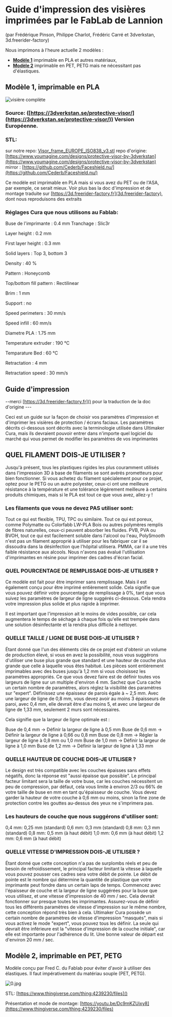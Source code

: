 
# Guide d'impression des visières imprimées par le FabLab de Lannion
(par Frédérique Pinson, Philippe Charlot, Frédéric Carré et 3dverkstan, 3d.freerider-factory)

Nous imprimons à l'heure actuelle 2 modèles : 
* [**Modèle 1**](#Modele1) imprimable en PLA et autres matériaux,
* [**Modèle 2**](#Modele2) imprimable en PET, PETG mais ne nécessitant pas d'élastiques.

## <a name="Modele1"></a>**Modèle 1, imprimable en PLA** 
![visière complète](images/covid19/3dverkstan_europe-iso838-2.jpeg)
### Source:  ([https://3dverkstan.se/protective-visor/](https://3dverkstan.se/protective-visor/)) Version Européenne.

### STL: 
sur notre repo: [Visor_frame_EUROPE_ISO838_v3.stl](Visor_frame_EUROPE_ISO838_v3.stl)
repo d'origine: [https://www.youmagine.com/designs/protective-visor-by-3dverkstan](https://www.youmagine.com/designs/protective-visor-by-3dverkstan)
mirror : [https://github.com/Cederb/Faceshield.nu/](https://github.com/Cederb/Faceshield.nu/)

Ce modèle est imprimable en PLA mais si vous avez du PET ou de l'ASA,  par exemple, ce serait mieux.
Voir plus bas la doc d'impression et de montage traduite sur [https://3d.freerider-factory.fr](3d.freerider-factory), dont nous reproduisons des extraits



### Réglages Cura que nous utilisons au Fablab: 

Buse de l'imprimante : 0.4 mm
Tranchage : Slic3r

Layer height : 0.2 mm

First layer height : 0.3 mm

Solid layers : Top 3, bottom 3

Density : 40 %

Pattern : Honeycomb

Top/bottom fill pattern : Rectilinear

Brim : 1 mm

Support : no

Speed perimeters : 30 mm/s 

Speed infill : 60 mm/s

Diametre PLA : 1.75 mm

Temperature extruder : 190 °C

Temparature Bed : 60 °C

Retractation : 4 mm

Retractation speed : 30 mm/s




## Guide d'impression  
--merci [https://3d.freerider-factory.fr]() pour la traduction de la doc d'origine ---

Ceci est un guide sur la façon de choisir vos paramètres d'impression et d'imprimer les visières de protection / écrans faciaux. 
Les paramètres décrits ci-dessous sont décrits avec la terminologie utilisée dans Ultimaker Cura, mais ils devraient pouvoir entrer dans n'importe quel logiciel du marché qui vous permet de modifier les paramètres de vos imprimantes 

## QUEL FILAMENT DOIS-JE UTILISER ?
Jusqu'à présent, tous les plastiques rigides les plus couramment utilisés dans l'impression 3D à base de filaments se sont avérés prometteurs pour bien fonctionner.
Si vous achetez du filament spécialement pour ce projet, optez pour le PETG ou un autre polyester, ceux-ci ont une meilleure résistance à la température et une tolérance légèrement meilleure à certains produits chimiques, mais si le PLA est tout ce que vous avez, allez-y !

### Les filaments que vous ne devez PAS utiliser sont:
Tout ce qui est flexible, TPU, TPC ou similaire.
Tout ce qui est poreux, comme Polymatte ou Colorfabb LW-PLA
Bois ou autres polymères remplis de fibres naturelles, ceux-ci peuvent absorber les fluides.
PVB, PVA ou BVOH, tout ce qui est facilement soluble dans l'alcool ou l'eau, PolySmooth n'est pas un filament approprié à utiliser pour les fabriquer car il se dissoudra dans la désinfection que l'hôpital utilisera.
PMMA, car il a une très faible résistance aux alcools.
Nous n'avons pas évalué l'utilisation d'imprimantes en résine pour imprimer des cadres d'écran facial.

### QUEL POURCENTAGE DE REMPLISSAGE DOIS-JE UTILISER ?
Ce modèle est fait pour être imprimer sans remplissage. Mais il est également conçu pour être imprimé entièrement solide.
Cela signifie que vous pouvez définir votre pourcentage de remplissage à 0%, tant que vous suivez les paramètres de largeur de ligne suggérés ci-dessous. Cela rendra votre impression plus solide et plus rapide à imprimer.

Il est important que l'impression ait le moins de vides possible, car cela augmentera le temps de séchage à chaque fois qu'elle est trempée dans une solution désinfectante et la rendra plus difficile à nettoyer.

### QUELLE TAILLE / LIGNE DE BUSE DOIS-JE UTILISER ?
Étant donné que l'un des éléments clés de ce projet est d'obtenir un volume de production élevé, si vous en avez la possibilité, nous vous suggérons d'utiliser une buse plus grande que standard et une hauteur de couche plus grande que celle à laquelle vous êtes habitué.
Les pièces sont entièrement imprimables avec des buses jusqu'à 1,2 mm si vous choisissez les paramètres appropriés.
Ce que vous devez faire est de définir toutes vos largeurs de ligne sur un multiple d'environ 4 mm.
Sachez que Cura cache un certain nombre de paramètres, alors réglez la visibilité des paramètres sur "expert".
Définissez une épaisseur de parois égale à ~ 2,5 mm. Avec une largeur de ligne de 0,8 mm, vous devez avoir au moins 3 épaisseurs de paroi, avec 0,4 mm, elle devrait être d'au moins 5, et avec une largeur de ligne de 1,33 mm, seulement 2 murs sont nécessaires.

Cela signifie que la largeur de ligne optimale est :

Buse de 0,4 mm -> Définir la largeur de ligne à 0,5 mm
Buse de 0,6 mm -> Définir la largeur de ligne à 0,66 ou 0,8 mm
Buse de 0,8 mm -> Régler la largeur de ligne à 0,8 mm ou 1,0 mm
Buse de 1,0 mm -> Définir la largeur de ligne à 1,0 mm
Buse de 1,2 mm -> Définir la largeur de ligne à 1,33 mm


### QUELLE HAUTEUR DE COUCHE DOIS-JE UTILISER ?
Le design est très compatible avec les couches épaisses sans effets négatifs, donc la réponse est "aussi épaisse que possible".
Le principal facteur limitant sera la taille de votre buse, car les couches nécessitent un peu de compression, par défaut, cela vous limite à environ 2/3 ou 66% de votre taille de buse en mm en tant qu'épaisseur de couche.
Vous devez garder la hauteur de votre couche à 0,6 mm ou moins, sinon la fine zone de protection contre les gouttes au-dessus des yeux ne s'imprimera pas.

### Les hauteurs de couche que nous suggérons d'utiliser sont:
0,4 mm: 0,25 mm (standard)
0,6 mm: 0,3 mm (standard)
0,8 mm: 0,3 mm (standard)
0,8 mm: 0,5 mm (à haut débit)
1,0 mm: 0,6 mm (à haut débit)
1,2 mm: 0,6 mm (à haut débit)

### QUELLE VITESSE D'IMPRESSION DOIS-JE UTILISER ?
Étant donné que cette conception n'a pas de surplombs réels et peu de besoin de refroidissement, le principal facteur limitant la vitesse à laquelle vous pouvez pousser ces cadres sera votre débit de pointe.
Le débit de pointe est le nombre qui détermine la quantité de plastique que votre imprimante peut fondre dans un certain laps de temps.
Commencez avec l'épaisseur de couche et la largeur de ligne suggérées pour la buse que vous utilisez, et une vitesse d'impression de 40 mm / sec. Cela devrait fonctionner sur presque toutes les imprimantes.
Assurez-vous de définir tous les différents paramètres de vitesse d'impression sur le même nombre, cette conception répond très bien à cela.
Ultimaker Cura possède un certain nombre de paramètres de vitesse d'impression "masqués", mais si vous activez le mode "expert", vous pouvez tous les définir.
La seule qui devrait être inférieure est la "vitesse d'impression de la couche initiale", car elle est importante pour l'adhérence du lit. Une bonne valeur de départ est d'environ 20 mm / sec.


## **<a name="Modele2"></a>Modèle 2, imprimable en PET, PETG** 

Modèle conçu par Fred C. du Fablab pour éviter d'avoir à utiliser des élastiques.
Il faut impérativement du matériau souple (PET, PETG).

![0.jpg](images/covid19/modeleFredC.jpg)

STL: [https://www.thingiverse.com/thing:4239230/files]()

Présentation et mode de montage:  [https://youtu.be/Dc9mKZUixy8](https://www.thingiverse.com/thing:4239230/files)
